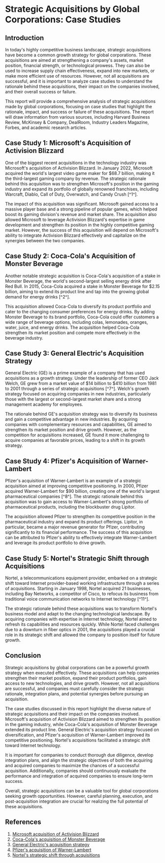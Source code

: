 # Strategic Acquisitions by Global Corporations: Case Studies

## Introduction

In today's highly competitive business landscape, strategic acquisitions have become a common growth strategy for global corporations. These acquisitions are aimed at strengthening a company's assets, market position, financial strength, or technological prowess. They can also be used to increase supply chain effectiveness, expand into new markets, or make more efficient use of resources. However, not all acquisitions are successful, and it is important to analyze case studies to understand the rationale behind these acquisitions, their impact on the companies involved, and their overall success or failure.

This report will provide a comprehensive analysis of strategic acquisitions made by global corporations, focusing on case studies that highlight the rationale, impact, and success or failure of these acquisitions. The report will draw information from various sources, including Harvard Business Review, McKinsey & Company, DealRoom, Industry Leaders Magazine, Forbes, and academic research articles.

## Case Study 1: Microsoft's Acquisition of Activision Blizzard

One of the biggest recent acquisitions in the technology industry was Microsoft's acquisition of Activision Blizzard. In January 2022, Microsoft acquired the world's largest video game maker for $68.7 billion, making it the third-largest gaming company by revenue. The strategic rationale behind this acquisition was to strengthen Microsoft's position in the gaming industry and expand its portfolio of globally renowned franchises, including Warcraft, Diablo, Call of Duty, Overwatch, and Candy Crush [^1^].

The impact of this acquisition was significant. Microsoft gained access to a massive player base and a strong pipeline of popular games, which helped boost its gaming division's revenue and market share. The acquisition also allowed Microsoft to leverage Activision Blizzard's expertise in game development and strengthen its position in the highly competitive gaming market. However, the success of this acquisition will depend on Microsoft's ability to integrate Activision Blizzard effectively and capitalize on the synergies between the two companies.

## Case Study 2: Coca-Cola's Acquisition of Monster Beverage

Another notable strategic acquisition is Coca-Cola's acquisition of a stake in Monster Beverage, the world's second-largest selling energy drink after Red Bull. In 2015, Coca-Cola acquired a stake in Monster Beverage for $2.15 billion, aiming to extend its product line and tap into the growing global demand for energy drinks [^2^].

This acquisition allowed Coca-Cola to diversify its product portfolio and cater to the changing consumer preferences for energy drinks. By adding Monster Beverage to its brand portfolio, Coca-Cola could offer customers a wide range of beverage options, including colas, lemonades, oranges, water, juice, and energy drinks. The acquisition helped Coca-Cola strengthen its market position and compete more effectively in the beverage industry.

## Case Study 3: General Electric's Acquisition Strategy

General Electric (GE) is a prime example of a company that has used acquisitions as a growth strategy. Under the leadership of former CEO Jack Welch, GE grew from a market value of $14 billion to $410 billion from 1981 to 2001 through a series of strategic acquisitions [^7^]. Welch's growth strategy focused on acquiring companies in new industries, particularly those with the largest or second-largest market share and a strong management academy for employees.

The rationale behind GE's acquisition strategy was to diversify its business and gain a competitive advantage in new industries. By acquiring companies with complementary resources and capabilities, GE aimed to strengthen its market position and drive growth. However, as the competition for acquisitions increased, GE found it more challenging to acquire companies at favorable prices, leading to a shift in its growth strategy.

## Case Study 4: Pfizer's Acquisition of Warner-Lambert

Pfizer's acquisition of Warner-Lambert is an example of a strategic acquisition aimed at improving competitive positioning. In 2000, Pfizer acquired Warner-Lambert for $90 billion, creating one of the world's largest pharmaceutical companies [^8^]. The strategic rationale behind this acquisition was to gain access to Warner-Lambert's strong portfolio of pharmaceutical products, including the blockbuster drug Lipitor.

The acquisition allowed Pfizer to strengthen its competitive position in the pharmaceutical industry and expand its product offerings. Lipitor, in particular, became a major revenue generator for Pfizer, contributing significantly to its financial performance. The success of this acquisition can be attributed to Pfizer's ability to effectively integrate Warner-Lambert and leverage its product portfolio to drive growth.

## Case Study 5: Nortel's Strategic Shift through Acquisitions

Nortel, a telecommunications equipment provider, embarked on a strategic shift toward Internet provider-based working infrastructure through a series of acquisitions. Starting in January 1998, Nortel acquired 21 businesses, including Bay Networks, a competitor of Cisco, to refocus its business from traditional voice communication networks to Internet technology [^11^].

The strategic rationale behind these acquisitions was to transform Nortel's business model and adapt to the changing technological landscape. By acquiring companies with expertise in Internet technology, Nortel aimed to refresh its capabilities and resources quickly. While Nortel faced challenges due to a downturn in fiber optics in 2001, the acquisitions played a crucial role in its strategic shift and allowed the company to position itself for future growth.

## Conclusion

Strategic acquisitions by global corporations can be a powerful growth strategy when executed effectively. These acquisitions can help companies strengthen their market position, expand their product portfolios, gain access to new technologies, and drive growth. However, not all acquisitions are successful, and companies must carefully consider the strategic rationale, integration plans, and potential synergies before pursuing an acquisition.

The case studies discussed in this report highlight the diverse nature of strategic acquisitions and their impact on the companies involved. Microsoft's acquisition of Activision Blizzard aimed to strengthen its position in the gaming industry, while Coca-Cola's acquisition of Monster Beverage extended its product line. General Electric's acquisition strategy focused on diversification, and Pfizer's acquisition of Warner-Lambert improved its competitive positioning. Nortel's acquisitions facilitated a strategic shift toward Internet technology.

It is important for companies to conduct thorough due diligence, develop integration plans, and align the strategic objectives of both the acquiring and acquired companies to maximize the chances of a successful acquisition. Additionally, companies should continuously evaluate the performance and integration of acquired companies to ensure long-term success.

Overall, strategic acquisitions can be a valuable tool for global corporations seeking growth opportunities. However, careful planning, execution, and post-acquisition integration are crucial for realizing the full potential of these acquisitions.

## References

1. [Microsoft acquisition of Activision Blizzard](https://dealroom.net/blog/biggest-m-a-deals-2022)
2. [Coca-Cola's acquisition of Monster Beverage](https://dealroom.net/blog/acquisition-examples)
3. [General Electric's acquisition strategy](https://www.forbes.com/sites/forbesbusinesscouncil/2020/12/07/corporate-strategy-in-the-context-of-acquisitions/)
4. [Pfizer's acquisition of Warner-Lambert](https://www.bain.com/insights/strategic-leader/)
5. [Nortel's strategic shift through acquisitions](https://www.bain.com/insights/strategic-leader/)